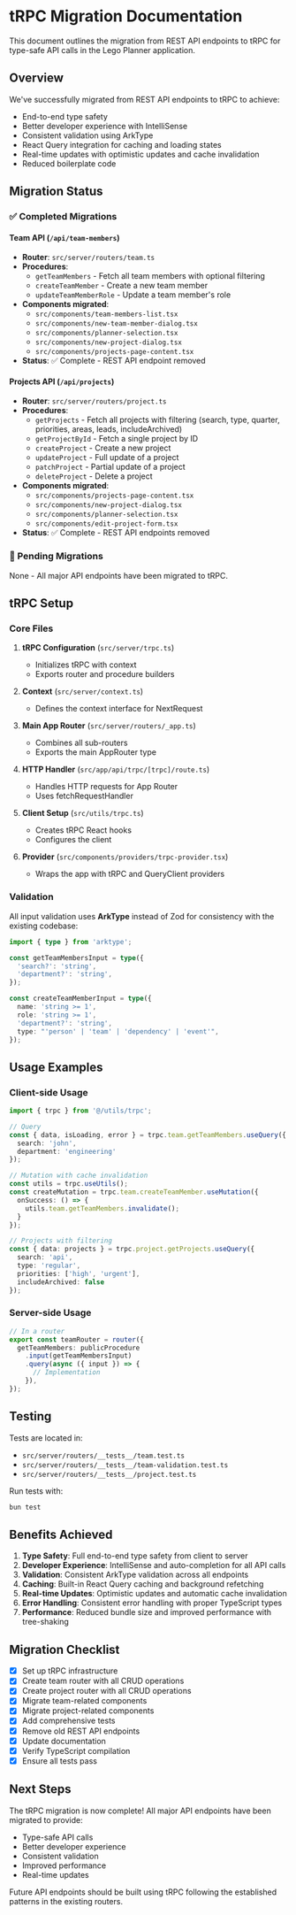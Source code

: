 # tRPC Migration Documentation

This document outlines the migration from REST API endpoints to tRPC for type-safe API calls in the Lego Planner application.

## Overview

We've successfully migrated from REST API endpoints to tRPC to achieve:
- End-to-end type safety
- Better developer experience with IntelliSense
- Consistent validation using ArkType
- React Query integration for caching and loading states
- Real-time updates with optimistic updates and cache invalidation
- Reduced boilerplate code

## Migration Status

### ✅ Completed Migrations

#### Team API (`/api/team-members`)
- **Router**: `src/server/routers/team.ts`
- **Procedures**:
  - `getTeamMembers` - Fetch all team members with optional filtering
  - `createTeamMember` - Create a new team member
  - `updateTeamMemberRole` - Update a team member's role
- **Components migrated**:
  - `src/components/team-members-list.tsx`
  - `src/components/new-team-member-dialog.tsx`
  - `src/components/planner-selection.tsx`
  - `src/components/new-project-dialog.tsx`
  - `src/components/projects-page-content.tsx`
- **Status**: ✅ Complete - REST API endpoint removed

#### Projects API (`/api/projects`)
- **Router**: `src/server/routers/project.ts`
- **Procedures**:
  - `getProjects` - Fetch all projects with filtering (search, type, quarter, priorities, areas, leads, includeArchived)
  - `getProjectById` - Fetch a single project by ID
  - `createProject` - Create a new project
  - `updateProject` - Full update of a project
  - `patchProject` - Partial update of a project
  - `deleteProject` - Delete a project
- **Components migrated**:
  - `src/components/projects-page-content.tsx`
  - `src/components/new-project-dialog.tsx`
  - `src/components/planner-selection.tsx`
  - `src/components/edit-project-form.tsx`
- **Status**: ✅ Complete - REST API endpoints removed

### 🔄 Pending Migrations

None - All major API endpoints have been migrated to tRPC.

## tRPC Setup

### Core Files

1. **tRPC Configuration** (`src/server/trpc.ts`)
   - Initializes tRPC with context
   - Exports router and procedure builders

2. **Context** (`src/server/context.ts`)
   - Defines the context interface for NextRequest

3. **Main App Router** (`src/server/routers/_app.ts`)
   - Combines all sub-routers
   - Exports the main AppRouter type

4. **HTTP Handler** (`src/app/api/trpc/[trpc]/route.ts`)
   - Handles HTTP requests for App Router
   - Uses fetchRequestHandler

5. **Client Setup** (`src/utils/trpc.ts`)
   - Creates tRPC React hooks
   - Configures the client

6. **Provider** (`src/components/providers/trpc-provider.tsx`)
   - Wraps the app with tRPC and QueryClient providers

### Validation

All input validation uses **ArkType** instead of Zod for consistency with the existing codebase:

```typescript
import { type } from 'arktype';

const getTeamMembersInput = type({
  'search?': 'string',
  'department?': 'string',
});

const createTeamMemberInput = type({
  name: 'string >= 1',
  role: 'string >= 1',
  'department?': 'string',
  type: "'person' | 'team' | 'dependency' | 'event'",
});
```

## Usage Examples

### Client-side Usage

```typescript
import { trpc } from '@/utils/trpc';

// Query
const { data, isLoading, error } = trpc.team.getTeamMembers.useQuery({
  search: 'john',
  department: 'engineering'
});

// Mutation with cache invalidation
const utils = trpc.useUtils();
const createMutation = trpc.team.createTeamMember.useMutation({
  onSuccess: () => {
    utils.team.getTeamMembers.invalidate();
  }
});

// Projects with filtering
const { data: projects } = trpc.project.getProjects.useQuery({
  search: 'api',
  type: 'regular',
  priorities: ['high', 'urgent'],
  includeArchived: false
});
```

### Server-side Usage

```typescript
// In a router
export const teamRouter = router({
  getTeamMembers: publicProcedure
    .input(getTeamMembersInput)
    .query(async ({ input }) => {
      // Implementation
    }),
});
```

## Testing

Tests are located in:
- `src/server/routers/__tests__/team.test.ts`
- `src/server/routers/__tests__/team-validation.test.ts`
- `src/server/routers/__tests__/project.test.ts`

Run tests with:
```bash
bun test
```

## Benefits Achieved

1. **Type Safety**: Full end-to-end type safety from client to server
2. **Developer Experience**: IntelliSense and auto-completion for all API calls
3. **Validation**: Consistent ArkType validation across all endpoints
4. **Caching**: Built-in React Query caching and background refetching
5. **Real-time Updates**: Optimistic updates and automatic cache invalidation
6. **Error Handling**: Consistent error handling with proper TypeScript types
7. **Performance**: Reduced bundle size and improved performance with tree-shaking

## Migration Checklist

- [x] Set up tRPC infrastructure
- [x] Create team router with all CRUD operations
- [x] Create project router with all CRUD operations
- [x] Migrate team-related components
- [x] Migrate project-related components
- [x] Add comprehensive tests
- [x] Remove old REST API endpoints
- [x] Update documentation
- [x] Verify TypeScript compilation
- [x] Ensure all tests pass

## Next Steps

The tRPC migration is now complete! All major API endpoints have been migrated to provide:
- Type-safe API calls
- Better developer experience
- Consistent validation
- Improved performance
- Real-time updates

Future API endpoints should be built using tRPC following the established patterns in the existing routers. 